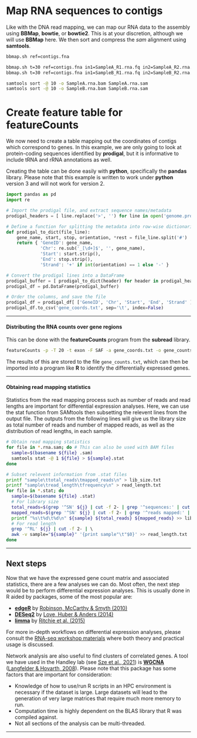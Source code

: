 # Map RNA sequences to contigs

Like with the DNA read mapping, we can map our RNA data to the assembly using **BBMap**, **bowtie**, or **bowtie2**. This is at your discretion, although we will use **BBMap** here. We then sort and compress the *sam* alignment using **samtools**.

```bash
bbmap.sh ref=contigs.fna

bbmap.sh t=30 ref=contigs.fna in1=SampleA_R1.rna.fq in2=SampleA_R2.rna.fq out=SampleA.rna.sam
bbmap.sh t=30 ref=contigs.fna in1=SampleB_R1.rna.fq in2=SampleB_R2.rna.fq out=SampleB.rna.sam

samtools sort -@ 10 -o SampleA.rna.bam SampleA.rna.sam
samtools sort -@ 10 -o SampleB.rna.bam SampleB.rna.sam
```

# Create feature table for featureCounts

We now need to create a table mapping out the coordinates of contigs which correspond to genes. In this example, we are only going to look at protein-coding sequences identified by **prodigal**, but it is informative to include tRNA and rRNA annotations as well.

Creating the table can be done easily with **python**, specifically the **pandas** library. Please note that this example is written to work under **python** version 3 and will not work for version 2.

```python
import pandas as pd
import re

# Import the prodigal file, and extract sequence names/metadata
prodigal_headers = [ line.replace('>', '') for line in open('genome.prod.faa', 'r') if '>' in line ]

# Define a function for splitting the metadata into row-wise dictionaries
def prodigal_to_dict(file_line):
    gene_name, start, stop, orientation, *rest = file_line.split('#')
    return { 'GeneID': gene_name, 
             'Chr': re.sub('_[\d+]$', '', gene_name),
             'Start': start.strip(),
             'End': stop.strip(),
             'Strand': '+' if int(orientation) == 1 else '-' }

# Convert the prodigal lines into a DataFrame
prodigal_buffer = [ prodigal_to_dict(header) for header in prodigal_headers ]
prodigal_df = pd.DataFrame(prodigal_buffer)

# Order the columns, and save the file
prodigal_df = prodigal_df[ ['GeneID', 'Chr', 'Start', 'End', 'Strand' ] ]
prodigal_df.to_csv('gene_coords.txt', sep='\t', index=False)
```

----

#### Distributing the RNA counts over gene regions

This can be done with the **featureCounts** program from the **subread** library.

```bash
featureCounts -p -T 20 -t exon -F SAF -a gene_coords.txt -o gene_counts.txt *.rna.bam
```

The results of this are stored to the file `gene_counts.txt`, which can then be imported into a program like **R** to identify the differentially expressed genes.

---

#### Obtaining read mapping statistics

Statistics from the read mapping process such as number of reads and read lengths are important for differential expression analyses. Here, we can use the stat function from SAMtools then subsetting the relevent lines from the output file. The outputs from the following lines will give us the library size as total number of reads and number of mapped reads, as well as the distribution of read lengths, in each sample.

```bash
# Obtain read mapping statistics
for file in *.rna.sam; do # This can also be used with BAM files
  sample=$(basename ${file} .sam)
  samtools stat -@ 1 ${file} > ${sample}.stat
done

# Subset relevent information from .stat files
printf "sample\ttotal_reads\tmapped_reads\n" > lib_size.txt
printf "sample\tread_length\tfrequency\n" > read_length.txt
for file in *.stat; do
  sample=$(basename ${file} .stat)
  # For library size
  total_reads=$(grep '^SN' ${j} | cut -f 2- | grep '^sequences:' | cut -f 2)
  mapped_reads=$(grep '^SN' ${j} | cut -f 2- | grep '^reads mapped:' | cut -f 2)
  printf "%s\t%d\t%d\n" ${sample} ${total_reads} ${mapped_reads} >> lib_size.txt
  # For read length
  grep '^RL' ${j} | cut -f 2- | \ 
  awk -v sample="${sample}" '{print sample"\t"$0}' >> read_length.txt
done
```

---

## Next steps

Now that we have the expressed gene count matrix and associated statistics, there are a few analyses we can do. Most often, the next step would be to perform differential expression analyses. This is usually done in R aided by packages, some of the most popular are: 
  - [**edgeR**](https://bioconductor.org/packages/release/bioc/html/edgeR.html) by [Robinson, McCarthy & Smyth (2010)](https://doi.org/10.1093/bioinformatics/btp616)
  - [**DESeq2**](http://www.bioconductor.org/packages/release/bioc/html/DESeq2.html) by [Love, Huber & Anders (2014)](https://doi.org/10.1186/s13059-014-0550-8)
  - [**limma**](https://bioinf.wehi.edu.au/limma/) by [Ritchie et al. (2015)](https://doi.org/10.1093/nar/gkv007)

For more in-depth workflows on differential expression analyses, please consult the [RNA-seq workshop materials](https://github.com/GenomicsAotearoa/RNA-seq-workshop) where both theory and practical usage is discussed.

Network analysis are also useful to find clusters of correlated genes. A tool we have used in the Handley lab (see [Sze et al., 2021](https://doi.org/10.1038/s41396-020-0676-5)) is [**WGCNA**](https://horvath.genetics.ucla.edu/html/CoexpressionNetwork/Rpackages/WGCNA/) ([Langfelder & Hovarth, 2008](https://doi.org/10.1186/1471-2105-9-559)). Please note that this package has some factors that are important for consideration:
  - Knowledge of how to use/run R scripts in an HPC environment is necessary if the dataset is large. Large datasets will lead to the generation of very large matrices that require much more memory to run. 
  - Computation time is highly dependent on the BLAS library that R was compiled against.
  - Not all sections of the analysis can be multi-threaded.

---

